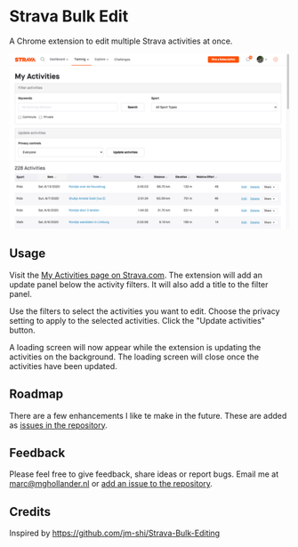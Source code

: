# Strava Bulk Edit

A Chrome extension to edit multiple Strava activities at once.

![screenshot](src/images/screenshot-1280x800-google-chrome-1.png)

## Usage

Visit the [My Activities page on Strava.com](https://www.strava.com/athlete/training).
The extension will add an update panel below the activity filters. It will also
add a title to the filter panel.

Use the filters to select the activities you want to edit. Choose the
privacy setting to apply to the selected activities. Click the "Update activities"
button.

A loading screen will now appear while the extension is updating the
activities on the background. The loading screen will close once the activities
have been updated.

## Roadmap

There are a few enhancements I like te make in the future. These are added as
[issues in the repository](https://github.com/MGHollander/strava-bulk-edit).

## Feedback

Please feel free to give feedback, share ideas or report bugs. Email me
at [marc@mghollander.nl](mailto:marc@mghollander.nl) or [add an issue to
the repository](https://github.com/MGHollander/strava-bulk-edit/issues).

## Credits

Inspired by https://github.com/jm-shi/Strava-Bulk-Editing

